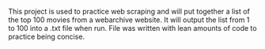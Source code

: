 This project is used to practice web scraping and will put together a list
of the top 100 movies from a webarchive website. It will output the list
from 1 to 100 into a .txt file when run.
File was written with lean amounts of code to practice being concise.